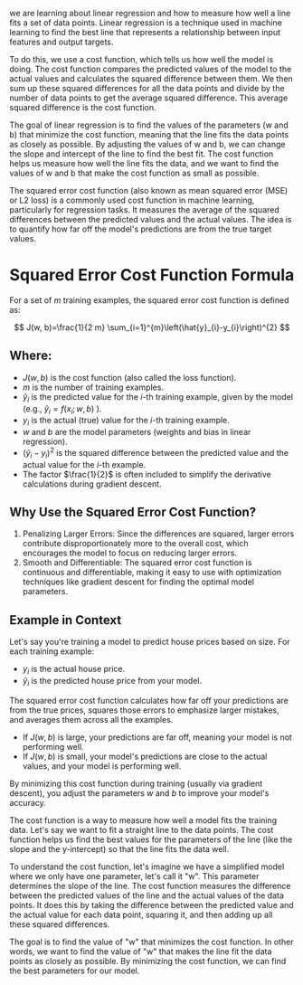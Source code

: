 
we are learning about linear regression and how to measure how well a line fits a set of data points. Linear regression is a technique used in machine learning to find the best line that represents a relationship between input features and output targets.

To do this, we use a cost function, which tells us how well the model is doing. The cost function compares the predicted values of the model to the actual values and calculates the squared difference between them. We then sum up these squared differences for all the data points and divide by the number of data points to get the average squared difference. This average squared difference is the cost function.

The goal of linear regression is to find the values of the parameters (w and b) that minimize the cost function, meaning that the line fits the data points as closely as possible. By adjusting the values of w and b, we can change the slope and intercept of the line to find the best fit. The cost function helps us measure how well the line fits the data, and we want to find the values of w and b that make the cost function as small as possible.

The squared error cost function (also known as mean squared error (MSE) or L2 loss) is a commonly used cost function in machine learning, particularly for regression tasks. It measures the average of the squared differences between the predicted values and the actual values. The idea is to quantify how far off the model's predictions are from the true target values.

# Squared Error Cost Function Formula 

For a set of $m$ training examples, the squared error cost function is defined as:

$$
J(w, b)=\frac{1}{2 m} \sum_{i=1}^{m}\left(\hat{y}_{i}-y_{i}\right)^{2}
$$

## Where:

- $J(w, b)$ is the cost function (also called the loss function).
- $m$ is the number of training examples.
- $\hat{y}_{i}$ is the predicted value for the $i$-th training example, given by the model (e.g., $\hat{y}_{i}=f\left(x_{i} ; w, b\right)$ ).
- $y_{i}$ is the actual (true) value for the $i$-th training example.
- $w$ and $b$ are the model parameters (weights and bias in linear regression).
- $\left(\hat{y}_{i}-y_{i}\right)^{2}$ is the squared difference between the predicted value and the actual value for the $i$-th example.
- The factor $\frac{1}{2}$ is often included to simplify the derivative calculations during gradient descent.


## Why Use the Squared Error Cost Function?

1. Penalizing Larger Errors: Since the differences are squared, larger errors contribute disproportionately more to the overall cost, which encourages the model to focus on reducing larger errors.
2. Smooth and Differentiable: The squared error cost function is continuous and differentiable, making it easy to use with optimization techniques like gradient descent for finding the optimal model parameters.

## Example in Context

Let's say you're training a model to predict house prices based on size. For each training example:

- $y_{i}$ is the actual house price.
- $\hat{y}_{i}$ is the predicted house price from your model.

The squared error cost function calculates how far off your predictions are from the true prices, squares those errors to emphasize larger mistakes, and averages them across all the examples.

- If $J(w, b)$ is large, your predictions are far off, meaning your model is not performing well.
- If $J(w, b)$ is small, your model's predictions are close to the actual values, and your model is performing well.

By minimizing this cost function during training (usually via gradient descent), you adjust the parameters $w$ and $b$ to improve your model's accuracy.


The cost function is a way to measure how well a model fits the training data. Let's say we want to fit a straight line to the data points. The cost function helps us find the best values for the parameters of the line (like the slope and the y-intercept) so that the line fits the data well.

To understand the cost function, let's imagine we have a simplified model where we only have one parameter, let's call it "w". This parameter determines the slope of the line. The cost function measures the difference between the predicted values of the line and the actual values of the data points. It does this by taking the difference between the predicted value and the actual value for each data point, squaring it, and then adding up all these squared differences.

The goal is to find the value of "w" that minimizes the cost function. In other words, we want to find the value of "w" that makes the line fit the data points as closely as possible. By minimizing the cost function, we can find the best parameters for our model.